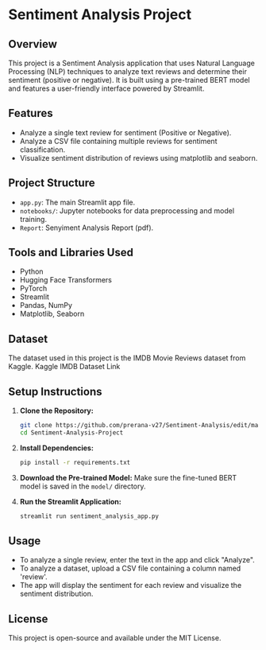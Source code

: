 # Sentiment Analysis Project

## Overview

This project is a Sentiment Analysis application that uses Natural Language Processing (NLP) techniques to analyze text reviews and determine their sentiment (positive or negative). It is built using a pre-trained BERT model and features a user-friendly interface powered by Streamlit.

## Features

* Analyze a single text review for sentiment (Positive or Negative).
* Analyze a CSV file containing multiple reviews for sentiment classification.
* Visualize sentiment distribution of reviews using matplotlib and seaborn.

## Project Structure

* `app.py`: The main Streamlit app file.
* `notebooks/`: Jupyter notebooks for data preprocessing and model training.
* `Report`: Senyiment Analysis Report (pdf).

## Tools and Libraries Used

* Python
* Hugging Face Transformers
* PyTorch
* Streamlit
* Pandas, NumPy
* Matplotlib, Seaborn

## Dataset

The dataset used in this project is the IMDB Movie Reviews dataset from Kaggle.
Kaggle IMDB Dataset Link

## Setup Instructions

1. **Clone the Repository:**

   ```bash
   git clone https://github.com/prerana-v27/Sentiment-Analysis/edit/main/README.md
   cd Sentiment-Analysis-Project
   ```

2. **Install Dependencies:**

   ```bash
   pip install -r requirements.txt
   ```

3. **Download the Pre-trained Model:**
   Make sure the fine-tuned BERT model is saved in the `model/` directory.

4. **Run the Streamlit Application:**

   ```bash
   streamlit run sentiment_analysis_app.py
   ```

## Usage

* To analyze a single review, enter the text in the app and click "Analyze".
* To analyze a dataset, upload a CSV file containing a column named 'review'.
* The app will display the sentiment for each review and visualize the sentiment distribution.

## License

This project is open-source and available under the MIT License.
